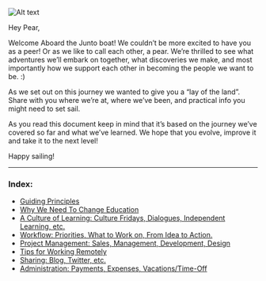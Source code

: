 ![Alt text](http://www.juntostudio.com/logo-square-75.png)

Hey Pear,

Welcome Aboard the Junto boat! We couldn’t be more excited to have you as a peer! Or as we like to call each other, a pear. We’re thrilled to see what adventures we’ll embark on together, what discoveries we make, and most importantly how we support each other in becoming the people we want to be. :)

As we set out on this journey we wanted to give you a “lay of the land”. Share with you where we’re at, where we’ve been, and practical info you might need to set sail.

As you read this document keep in mind that it’s based on the journey we’ve covered so far and what we’ve learned. We hope that you evolve, improve it and take it to the next level!

Happy sailing!

---

### Index:

- [Guiding Principles](/content/guiding-principles.md)
- [Why We Need To Change Education](/content/education.md)
- [A Culture of Learning: Culture Fridays, Dialogues, Independent Learning, etc.](/content/learning.md)
- [Workflow: Priorities, What to Work on, From Idea to Action.](/content/workflow.md)
- [Project Management: Sales, Management, Development, Design](/content/projects.md)
- [Tips for Working Remotely](/content/remote.md)
- [Sharing: Blog, Twitter, etc.](/content/sharing.md)
- [Administration: Payments, Expenses, Vacations/Time-Off](/content/admin.md)
